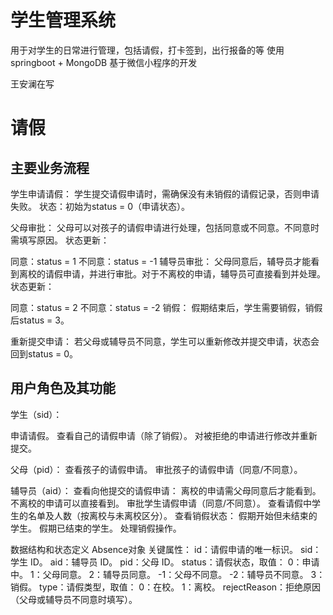 <h1>学生管理系统</h1>
用于对学生的日常进行管理，包括请假，打卡签到，出行报备的等
使用 springboot + MongoDB 基于微信小程序的开发

王安澜在写

<h1>请假</h1>
<h2>主要业务流程</h2>
学生申请请假：
学生提交请假申请时，需确保没有未销假的请假记录，否则申请失败。
状态：初始为status = 0（申请状态）。

父母审批：
父母可以对孩子的请假申请进行处理，包括同意或不同意。不同意时需填写原因。
状态更新：

同意：status = 1
不同意：status = -1
辅导员审批：
父母同意后，辅导员才能看到离校的请假申请，并进行审批。对于不离校的申请，辅导员可直接看到并处理。
状态更新：

同意：status = 2
不同意：status = -2
销假：
假期结束后，学生需要销假，销假后status = 3。

重新提交申请：
若父母或辅导员不同意，学生可以重新修改并提交申请，状态会回到status = 0。

<h2>用户角色及其功能</h2>
学生（sid）：

申请请假。
查看自己的请假申请（除了销假）。
对被拒绝的申请进行修改并重新提交。


父母（pid）：
查看孩子的请假申请。
审批孩子的请假申请（同意/不同意）。

辅导员（aid）：
查看向他提交的请假申请：
离校的申请需父母同意后才能看到。
不离校的申请可以直接看到。
审批学生请假申请（同意/不同意）。
查看请假中学生的名单及人数（按离校与未离校区分）。
查看销假状态：
假期开始但未结束的学生。
假期已结束的学生。
处理销假操作。

数据结构和状态定义
Absence对象
关键属性：
id：请假申请的唯一标识。
sid：学生 ID。
aid：辅导员 ID。
pid：父母 ID。
status：请假状态，取值：
0：申请中。
1：父母同意。
2：辅导员同意。
-1：父母不同意。
-2：辅导员不同意。
3：销假。
type：请假类型，取值：
0：在校。
1：离校。
rejectReason：拒绝原因（父母或辅导员不同意时填写）。
